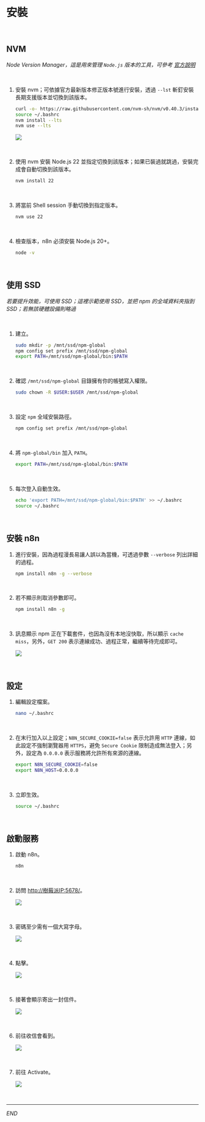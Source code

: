 # 安裝

<br>

## NVM

_Node Version Manager，這是用來管理 `Node.js` 版本的工具，可參考 [官方說明](https://github.com/nvm-sh/nvm#installing-and-updating)_

<br>

1. 安裝 nvm；可依據官方最新版本修正版本號進行安裝，透過 `--lst` 斬釘安裝長期支援版本並切換到該版本。

    ```bash
    curl -o- https://raw.githubusercontent.com/nvm-sh/nvm/v0.40.3/install.sh | bash
    source ~/.bashrc
    nvm install --lts
    nvm use --lts
    ```

    ![](images/img_02.png)

<br>

2. 使用 nvm 安裝 Node.js 22 並指定切換到該版本；如果已裝過就跳過，安裝完成會自動切換到該版本。

    ```bash
    nvm install 22
    ```

<br>

3. 將當前 Shell session 手動切換到指定版本。

    ```bash
    nvm use 22
    ```

<br>

4. 檢查版本，n8n 必須安裝 Node.js 20+。

    ```bash
    node -v
    ```

<br>

## 使用 SSD

_若要提升效能，可使用 SSD；這裡示範使用 SSD，並把 npm 的全域資料夾指到 SSD；若無該硬體設備則略過_

<br>

1. 建立。

    ```bash
    sudo mkdir -p /mnt/ssd/npm-global
    npm config set prefix /mnt/ssd/npm-global
    export PATH=/mnt/ssd/npm-global/bin:$PATH
    ```

<br>

2. 確認 `/mnt/ssd/npm-global` 目錄擁有你的帳號寫入權限。

    ```bash
    sudo chown -R $USER:$USER /mnt/ssd/npm-global
    ```

<br>

3. 設定 `npm` 全域安裝路徑。

    ```bash
    npm config set prefix /mnt/ssd/npm-global
    ```

<br>

4. 將 `npm-global/bin` 加入 `PATH`。

    ```bash
    export PATH=/mnt/ssd/npm-global/bin:$PATH
    ```

<br>

5. 每次登入自動生效。

    ```bash
    echo 'export PATH=/mnt/ssd/npm-global/bin:$PATH' >> ~/.bashrc
    source ~/.bashrc
    ```

<br>

## 安裝 n8n

1. 進行安裝，因為過程漫長易讓人誤以為當機，可透過參數 `--verbose` 列出詳細的過程。

    ```bash
    npm install n8n -g --verbose
    ```

<br>

2. 若不顯示則取消參數即可。

    ```bash
    npm install n8n -g
    ```

<br>

3. 訊息顯示 npm 正在下載套件，也因為沒有本地沒快取，所以顯示 `cache miss`，另外，`GET 200` 表示連線成功、過程正常，繼續等待完成即可。

    ![](images/img_01.png)

<br>

## 設定

1. 編輯設定檔案。

    ```bash
    nano ~/.bashrc
    ```

<br>

2. 在末行加入以上設定；`N8N_SECURE_COOKIE=false` 表示允許用 `HTTP` 連線，如此設定不強制瀏覽器用 `HTTPS`，避免 `Secure Cookie` 限制造成無法登入；另外，設定為 `0.0.0.0` 表示服務將允許所有來源的連線。

    ```bash
    export N8N_SECURE_COOKIE=false
    export N8N_HOST=0.0.0.0
    ```

<br>

3. 立即生效。

    ```bash
    source ~/.bashrc
    ```

<br>

## 啟動服務

1. 啟動 n8n。

    ```bash
    n8n
    ```

<br>

2. 訪問 [http://樹莓派IP:5678/](http://樹莓派IP:5678/)。

    ![](images/img_03.png)

<br>

3. 密碼至少需有一個大寫字母。

    ![](images/img_21.png)

<br>

4. 點擊。

    ![](images/img_04.png)

<br>

5. 接著會顯示寄出一封信件。

    ![](images/img_22.png)

<br>

6. 前往收信會看到。

    ![](images/img_23.png)

<br>

7. 前往 Activate。

    ![](images/img_24.png)

<br>

___

_END_